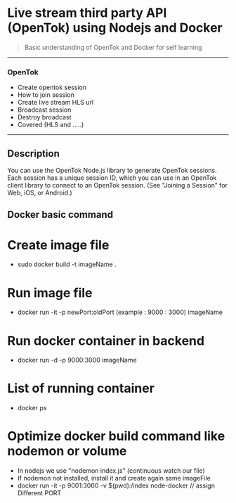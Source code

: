 # Live stream third party API (OpenTok) using Nodejs and Docker

> Basic understanding of OpenTok and Docker for self learning

---

### OpenTok
- Create opentok session
- How to join session
- Create live stream HLS url
- Broadcast session
- Destroy broadcast
- Covered (HLS and .....)

---

## Description

You can use the OpenTok Node.js library to generate OpenTok sessions. Each session has a unique session ID, which you can use in an OpenTok client library to connect to an OpenTok session. (See "Joining a Session" for Web, iOS, or Android.)

## Docker basic command

# Create image file

- sudo docker build -t imageName .

# Run image file

- docker run -it -p newPort:oldPort (example : 9000 : 3000) imageName

# Run docker container in backend

- docker run -d -p 9000:3000 imageName

# List of running container

- docker ps

# Optimize docker build command like nodemon or volume
 - In nodejs we use "nodemon index.js" (continuous watch our file)
 - If nodemon not installed, install it and create again same imageFile
 - docker run -it -p 9001:3000 -v $(pwd):/index node-docker // assign Different PORT
